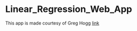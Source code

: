 # Linear_Regression_Web_App
This app is made courtesy of Greg Hogg
[link](https://www.youtube.com/watch?v=qNF1HqBvpGE)
